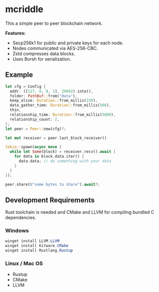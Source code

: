 # mcriddle

This a simple peer to peer blockchain network.

**Features:**
+ Secp256k1 for public and private keys for each node.
+ Nodes communicated via AES-256-CBC.
+ Zstd compresses data blocks.
+ Uses Borsh for serialization.

## Example

```rust
let cfg = Config {
  addr: ([127, 0, 0, 1], 29092).into(),
  folder: PathBuf::from("data"),
  keep_alive: Duration::from_millis(250),
  data_gather_time: Duration::from_millis(500),
  thin,
  relationship_time: Duration::from_millis(5000),
  relationship_count: 2,
};
let peer = Peer::new(cfg)?;

let mut receiver = peer.last_block_receiver()

tokio::spawn(async move {
  while let Some(block) = receiver.recv().await {
    for data in block.data.iter() {
      data.data; // do something with your data
    }    
  }
});

peer.share(b"some bytes to share").await?;
```

## Development Requirements

Rust toolchain is needed and CMake and LLVM for compiling bundled C dependencies.

### Windows

```powershell
winget install LLVM.LLVM
winget install Kitware.CMake
winget install Rustlang.Rustup
```

### Linux / Mac OS

+ Rustup
+ CMake
+ LLVM

